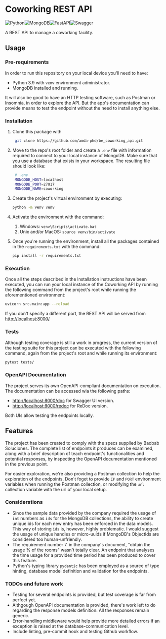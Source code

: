 # Coworking REST API

![Python](https://img.shields.io/badge/python-3670A0?style=for-the-badge&logo=python&logoColor=ffdd54)![MongoDB](https://img.shields.io/badge/MongoDB-%234ea94b.svg?style=for-the-badge&logo=mongodb&logoColor=white)![FastAPI](https://img.shields.io/badge/FastAPI-005571?style=for-the-badge&logo=fastapi)![Swagger](https://img.shields.io/badge/-Swagger-%23Clojure?style=for-the-badge&logo=swagger&logoColor=white)

A REST API to manage a coworking facility.

## Usage

### Pre-requirements

In order to run this repository on your local device you'll need to have:

- Python 3.9 with `venv` environment administrator.
- MongoDB installed and running.

It will also be good to have an HTTP testing software, such as Postman or Insomnia, in order to explore the API. But the app's documentation can provide means to test the endpoint without the need to install anything else.

### Installation

1. Clone this package with

   ```bash
    git clone https://github.com/amda-phd/be_coworking_api.git
    ```

2. Move to the repo's root folder and create a `.env` file with information required to connect to your local instance of MongoDB. Make sure that you use a database that exists in your workspace. The resulting file should look like:

   ```bash
    # .env
    MONGODB_HOST=localhost
    MONGODB_PORT=27017
    MONGODB_NAME=coworking
   ```

3. Create the project's virtual environment by executing:

   ```bash
   python -m venv venv
   ```

4. Activate the environment with the command:
   1. Windows: `venv\Scripts\activate.bat`
   2. Unix and/or MacOS: `source venv/bin/activate`
5. Once you're running the environment, install all the packages contained in the `requirements.txt` with the command:

   ```bash
   pip install -r requirements.txt
   ```

### Execution

Once all the steps described in the Installation instructions have been executed, you can run your local instance of the Coworking API by running the following command from the project's root while running the aforementioned environment:

```bash
uvicorn src.main:app --reload 
```

If you don't specify a different port, the REST API will be served from [http://localhost:8000/](http://localhost:8000/)

### Tests

Although testing coverage is still a work in progress, the current version of the testing suite for this project can be executed with the following command, again from the project's root and while running its environment:

```bash
pytest tests/
```

### OpenAPI Documentation

The project serves its own OpenAPI-compliant documentation on execution. The documentation can be accessed wia the following paths:

- [http://localhost:8000/doc](http://localhost:8000/doc) for Swagger UI version.
- [http://localhost:8000/redoc](http://localhost:8000/redoc) for ReDoc version.

Both UIs allow testing the endpoints locally.

## Features

The project has been created to comply with the specs supplied by Baobab Soluciones. The complete list of endpoints it produces can be examined, along with a brief description of teach endpoint's functionalities and potential responses, by inspecting the OpenAPI documentation mentioned in the previous point.

For easier exploration, we're also providing a Postman collection to help the exploration of the endpoints. Don't foget to provide `IP` and `PORT` environment variables when running the Postman collection, or modifying the `url` collection variable with the url of your local setup.

### Considerations

- Since the sample data provided by the company required the usage of `int` numbers as `ids` for the MongoDB collections, the ability to create unique ids for each new entry has been enforced in the data models. This way of storing `ids` is, however, highly problematic. I would suggest the usage of unique handles or micro-uuids if MongoDB's ObjectIds are considered too human-unfriendly.
- The requirement number 7. in the company's document, "obtain the usage % of the rooms" wasn't totally clear. An endpoint that analyses the time usage for a provided time period has been produced to cover this feature.
- Python's typing library `pydantic` has been employed as a source of type hinting, database model definition and validation for the endpoints.
  
### TODOs and future work

- Testing for several endpoints is provided, but test coverage is far from perfect yet.
- Althgough OpenAPI documentation is provided, there's work left to do regarding the response models definition. All the responses remain generic.
- Error-handling middleware would help provide more detailed errors if an exception is raised at the database-communication level.
- Include linting, pre-commit hook and testing Github workflow.
